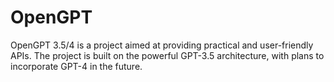 # OpenGPT
OpenGPT 3.5/4 is a project aimed at providing practical and user-friendly APIs. The project is built on the powerful GPT-3.5 architecture, with plans to incorporate GPT-4 in the future. 
